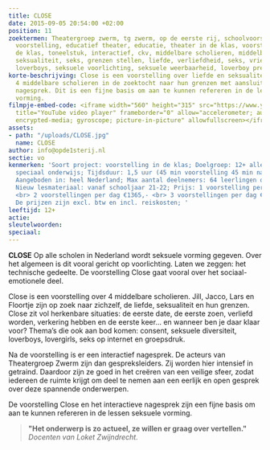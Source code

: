 ```yaml
---
title: CLOSE
date: 2015-09-05 20:54:00 +02:00
position: 11
zoektermen: Theatergroep zwerm, tg zwerm, op de eerste rij, schoolvoorstelling, educatieve
  voorstelling, educatief theater, educatie, theater in de klas, voorstellingen in
  de klas, toneelstuk, interactief, ckv, middelbare scholieren, middelbaar onderwijs,
  seksualiteit, seks, grenzen stellen, liefde, verliefdheid, seks, vriendschap, groepsdruk,
  loverboys, seksuele voorlichting, seksuele weerbaarheid, loverboy preventie
korte-beschrijving: Close is een voorstelling over liefde en seksualiteit. Je volgt
  4 middelbare scholieren in de zoektocht naar hun grenzen met aansluitend een interactief
  nagesprek. Dit is een fijne basis om aan te kunnen refereren in de lessen seksuele
  vorming.
filmpje-embed-code: <iframe width="560" height="315" src="https://www.youtube.com/embed/DFJkzN1AcNo"
  title="YouTube video player" frameborder="0" allow="accelerometer; autoplay; clipboard-write;
  encrypted-media; gyroscope; picture-in-picture" allowfullscreen></iframe>
assets:
- path: "/uploads/CLOSE.jpg"
  name: CLOSE
author: info@opde1sterij.nl
sectie: vo
kenmerken: 'Soort project: voorstelling in de klas; Doelgroep: 12+ alle niveaus ook
  speciaal onderwijs; Tijdsduur: 1,5 uur (45 min voorstelling 45 min nabespreking);
  Aangeboden in: heel Nederland; Max aantal deelnemers: 64 leerlingen of 2 klassen;
  Nieuw lesmateriaal: vanaf schooljaar 21-22; Prijs: 1 voorstelling per dag €840,-
  <br> 2 voorstellingen per dag €1365,- <br> 3 voorstellingen per dag €1795,- <br>
  De prijzen zijn excl. btw en incl. reiskosten; '
leeftijd: 12+
actie: 
sleutelwoorden: 
speciaal: 
---
```


**CLOSE** Op alle scholen in Nederland wordt seksuele vorming gegeven. Over het algemeen is dit vooral gericht op voorlichting. Laten we zeggen: het technische gedeelte. De voorstelling Close gaat vooral over het sociaal-emotionele deel.

Close is een voorstelling over 4 middelbare scholieren. Jill, Jacco, Lars en Floortje zijn op zoek naar zichzelf, de liefde, seksualiteit en hun grenzen. Close zit vol herkenbare situaties: de eerste date, de eerste zoen, verliefd worden, verkering hebben en de eerste keer… en wanneer ben je daar klaar voor? Thema’s die ook aan bod komen: consent, seksuele diversiteit, loverboys, lovergirls, seks op internet en groepsdruk.

Na de voorstelling is er een interactief nagesprek. De acteurs van Theatergroep Zwerm zijn dan gespreksleiders. Zij worden hier intensief in getraind. Daardoor zijn ze goed in het creëren van een veilige sfeer, zodat iedereen de ruimte krijgt om deel te nemen aan een eerlijk en open gesprek over deze spannende onderwerpen.

De voorstelling Close en het interactieve nagesprek zijn een fijne basis om aan te kunnen refereren in de lessen seksuele vorming. 

>**"Het onderwerp is zo actueel, ze willen er graag over vertellen."** *Docenten van Loket Zwijndrecht.*

